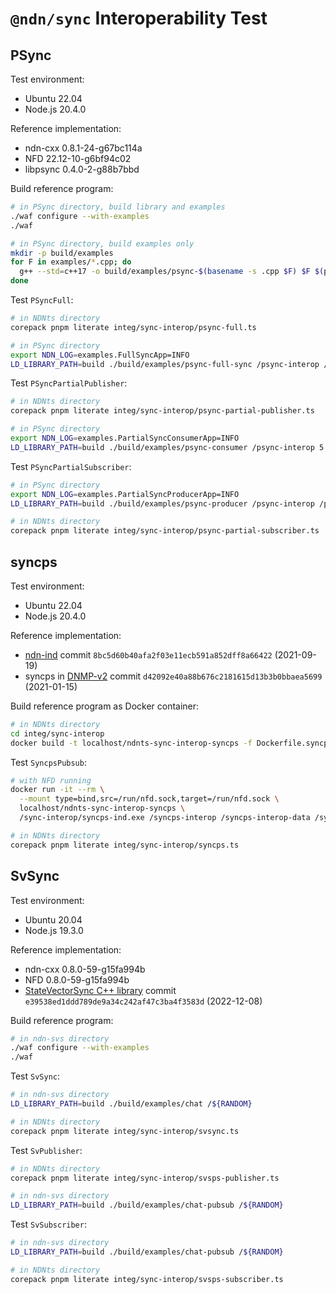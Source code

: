 # `@ndn/sync` Interoperability Test

## PSync

Test environment:

* Ubuntu 22.04
* Node.js 20.4.0

Reference implementation:

* ndn-cxx 0.8.1-24-g67bc114a
* NFD 22.12-10-g6bf94c02
* libpsync 0.4.0-2-g88b7bbd

Build reference program:

```bash
# in PSync directory, build library and examples
./waf configure --with-examples
./waf

# in PSync directory, build examples only
mkdir -p build/examples
for F in examples/*.cpp; do
  g++ --std=c++17 -o build/examples/psync-$(basename -s .cpp $F) $F $(pkg-config --cflags --libs libndn-cxx PSync)
done
```

Test `PSyncFull`:

```bash
# in NDNts directory
corepack pnpm literate integ/sync-interop/psync-full.ts

# in PSync directory
export NDN_LOG=examples.FullSyncApp=INFO
LD_LIBRARY_PATH=build ./build/examples/psync-full-sync /psync-interop /psync-memphis/${RANDOM} 10 1000
```

Test `PSyncPartialPublisher`:

```bash
# in NDNts directory
corepack pnpm literate integ/sync-interop/psync-partial-publisher.ts

# in PSync directory
export NDN_LOG=examples.PartialSyncConsumerApp=INFO
LD_LIBRARY_PATH=build ./build/examples/psync-consumer /psync-interop 5
```

Test `PSyncPartialSubscriber`:

```bash
# in PSync directory
export NDN_LOG=examples.PartialSyncProducerApp=INFO
LD_LIBRARY_PATH=build ./build/examples/psync-producer /psync-interop /psync-memphis/${RANDOM} 10 1000

# in NDNts directory
corepack pnpm literate integ/sync-interop/psync-partial-subscriber.ts
```

## syncps

Test environment:

* Ubuntu 22.04
* Node.js 20.4.0

Reference implementation:

* [ndn-ind](https://github.com/operantnetworks/ndn-ind) commit `8bc5d60b40afa2f03e11ecb591a852dff8a66422` (2021-09-19)
* syncps in [DNMP-v2](https://github.com/pollere/DNMP-v2) commit `d42092e40a88b676c2181615d13b3b0bbaea5699` (2021-01-15)

Build reference program as Docker container:

```bash
# in NDNts directory
cd integ/sync-interop
docker build -t localhost/ndnts-sync-interop-syncps -f Dockerfile.syncps .
```

Test `SyncpsPubsub`:

```bash
# with NFD running
docker run -it --rm \
  --mount type=bind,src=/run/nfd.sock,target=/run/nfd.sock \
  localhost/ndnts-sync-interop-syncps \
  /sync-interop/syncps-ind.exe /syncps-interop /syncps-interop-data /syncps-interop-data/ind/$RANDOM

# in NDNts directory
corepack pnpm literate integ/sync-interop/syncps.ts
```

## SvSync

Test environment:

* Ubuntu 20.04
* Node.js 19.3.0

Reference implementation:

* ndn-cxx 0.8.0-59-g15fa994b
* NFD 0.8.0-59-g15fa994b
* [StateVectorSync C++ library](https://github.com/named-data/ndn-svs) commit `e39538ed1ddd789de9a34c242af47c3ba4f3583d` (2022-12-08)

Build reference program:

```bash
# in ndn-svs directory
./waf configure --with-examples
./waf
```

Test `SvSync`:

```bash
# in ndn-svs directory
LD_LIBRARY_PATH=build ./build/examples/chat /${RANDOM}

# in NDNts directory
corepack pnpm literate integ/sync-interop/svsync.ts
```

Test `SvPublisher`:

```bash
# in NDNts directory
corepack pnpm literate integ/sync-interop/svsps-publisher.ts

# in ndn-svs directory
LD_LIBRARY_PATH=build ./build/examples/chat-pubsub /${RANDOM}
```

Test `SvSubscriber`:

```bash
# in ndn-svs directory
LD_LIBRARY_PATH=build ./build/examples/chat-pubsub /${RANDOM}

# in NDNts directory
corepack pnpm literate integ/sync-interop/svsps-subscriber.ts
```
